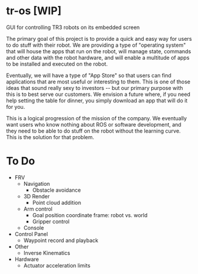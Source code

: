 # tr-os [WIP]
GUI for controlling TR3 robots on its embedded screen

The primary goal of this project is to provide a quick and easy way for users to do stuff with their robot. We are providing a type of "operating system" that will house the apps that run on the robot, will manage state, commands and other data with the robot hardware, and will enable a multitude of apps to be installed and executed on the robot.

Eventually, we will have a type of "App Store" so that users can find applications that are most useful or interesting to them. This is one of those ideas that sound really sexy to investors -- but our primary purpose with this is to best serve our customers. We envision a future where, if you need help setting the table for dinner, you simply download an app that will do it for you.

This is a logical progression of the mission of the company. We eventually want users who know nothing about ROS or software development, and they need to be able to do stuff on the robot without the learning curve. This is the solution for that problem.

# To Do
  - FRV
    - Navigation
      - Obstacle avoidance
    - 3D Render
      - Point cloud addition
    - Arm control
      - Goal position coordinate frame: robot vs. world
      - Gripper control
    - Console
  - Control Panel
    - Waypoint record and playback
  - Other
    - Inverse Kinematics
  - Hardware
    - Actuator acceleration limits
